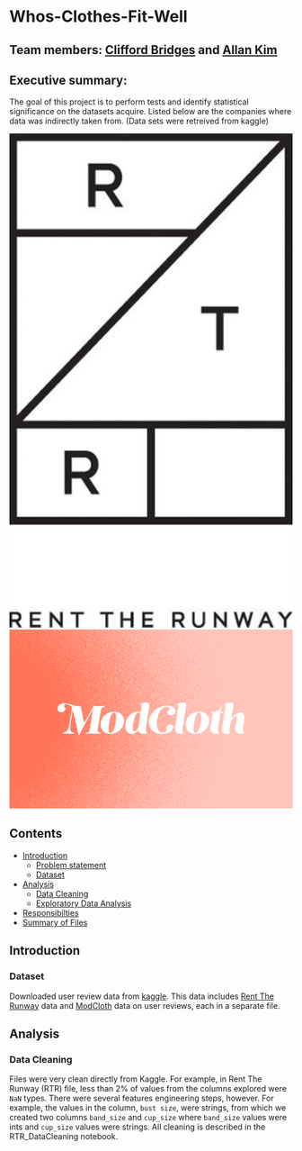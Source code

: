# Whos-Clothes-Fit-Well
## Team members: [Clifford Bridges](https://github.com/CliffordBridges) and [Allan Kim](https://github.com/allankim4)

## Executive summary:

The goal of this project is to perform tests and identify statistical significance on the datasets acquire. 
Listed below are the companies where data was indirectly taken from. 
(Data sets were retreived from kaggle) 

![Rent_the_Runway](rtr_logo.jpeg)
![Modcloth](modcloth.png)

## Contents

- [Introduction](#Introduction)
    - [Problem statement](#Problem-statement)
    - [Dataset](#Dataset)
- [Analysis](#Analysis)
    - [Data Cleaning](#Data-Cleaning)
    - [Exploratory Data Analysis](#Exploratory-data-analysis)
- [Responsibilties](#Responsibilities)
- [Summary of Files](#Files-summary)


## Introduction

### Dataset
Downloaded user review data from [kaggle](https://www.kaggle.com/rmisra/clothing-fit-dataset-for-size-recommendation). 
This data includes [Rent The Runway](https://www.renttherunway.com/) data and [ModCloth](https://www.modcloth.com/) data on user reviews, each in a separate file.

## Analysis

### Data Cleaning
Files were very clean directly from Kaggle. 
For example, in Rent The Runway (RTR) file, less than 2\% of values from the columns explored were ```NaN``` types. 
There were several features engineering steps, however. 
For example, the values in the column, ```bust size```, were strings, from which we created two columns ```band_size``` and ```cup_size``` where ```band_size``` values were ints and ```cup_size``` values were strings. 
All cleaning is described in the RTR_DataCleaning notebook.

